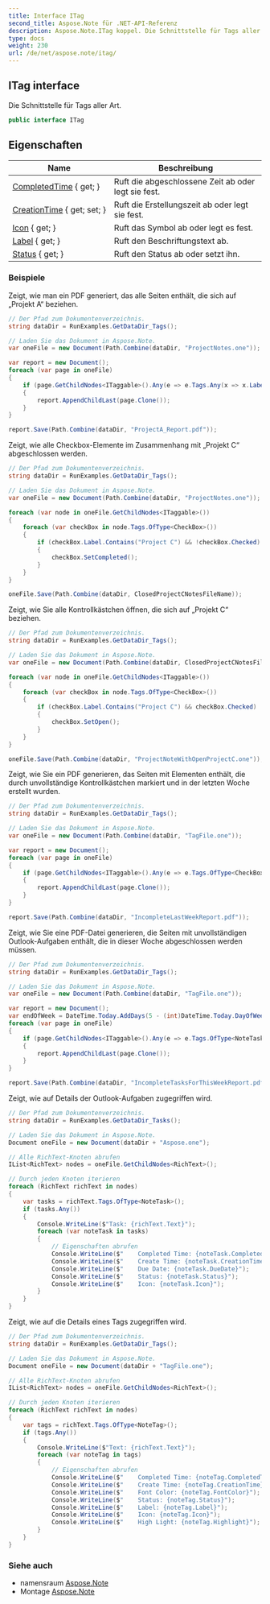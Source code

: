 ```yaml
---
title: Interface ITag
second_title: Aspose.Note für .NET-API-Referenz
description: Aspose.Note.ITag koppel. Die Schnittstelle für Tags aller Art.
type: docs
weight: 230
url: /de/net/aspose.note/itag/
---
```

## ITag interface

Die Schnittstelle für Tags aller Art.

```csharp
public interface ITag
```

## Eigenschaften

| Name | Beschreibung |
| --- | --- |
| [CompletedTime](../../aspose.note/itag/completedtime/) { get; } | Ruft die abgeschlossene Zeit ab oder legt sie fest. |
| [CreationTime](../../aspose.note/itag/creationtime/) { get; set; } | Ruft die Erstellungszeit ab oder legt sie fest. |
| [Icon](../../aspose.note/itag/icon/) { get; } | Ruft das Symbol ab oder legt es fest. |
| [Label](../../aspose.note/itag/label/) { get; } | Ruft den Beschriftungstext ab. |
| [Status](../../aspose.note/itag/status/) { get; } | Ruft den Status ab oder setzt ihn. |

### Beispiele

Zeigt, wie man ein PDF generiert, das alle Seiten enthält, die sich auf „Projekt A“ beziehen.

```csharp
// Der Pfad zum Dokumentenverzeichnis.
string dataDir = RunExamples.GetDataDir_Tags();

// Laden Sie das Dokument in Aspose.Note.
var oneFile = new Document(Path.Combine(dataDir, "ProjectNotes.one"));

var report = new Document();
foreach (var page in oneFile)
{
    if (page.GetChildNodes<ITaggable>().Any(e => e.Tags.Any(x => x.Label.Contains("Project A"))))
    {
        report.AppendChildLast(page.Clone());
    }
}

report.Save(Path.Combine(dataDir, "ProjectA_Report.pdf"));
```

Zeigt, wie alle Checkbox-Elemente im Zusammenhang mit „Projekt C“ abgeschlossen werden.

```csharp
// Der Pfad zum Dokumentenverzeichnis.
string dataDir = RunExamples.GetDataDir_Tags();

// Laden Sie das Dokument in Aspose.Note.
var oneFile = new Document(Path.Combine(dataDir, "ProjectNotes.one"));

foreach (var node in oneFile.GetChildNodes<ITaggable>())
{
    foreach (var checkBox in node.Tags.OfType<CheckBox>())
    {
        if (checkBox.Label.Contains("Project C") && !checkBox.Checked)
        {
            checkBox.SetCompleted();
        }
    }
}

oneFile.Save(Path.Combine(dataDir, ClosedProjectCNotesFileName));
```

Zeigt, wie Sie alle Kontrollkästchen öffnen, die sich auf „Projekt C“ beziehen.

```csharp
// Der Pfad zum Dokumentenverzeichnis.
string dataDir = RunExamples.GetDataDir_Tags();

// Laden Sie das Dokument in Aspose.Note.
var oneFile = new Document(Path.Combine(dataDir, ClosedProjectCNotesFileName));

foreach (var node in oneFile.GetChildNodes<ITaggable>())
{
    foreach (var checkBox in node.Tags.OfType<CheckBox>())
    {
        if (checkBox.Label.Contains("Project C") && checkBox.Checked)
        {
            checkBox.SetOpen();
        }
    }
}

oneFile.Save(Path.Combine(dataDir, "ProjectNoteWithOpenProjectC.one"));
```

Zeigt, wie Sie ein PDF generieren, das Seiten mit Elementen enthält, die durch unvollständige Kontrollkästchen markiert und in der letzten Woche erstellt wurden.

```csharp
// Der Pfad zum Dokumentenverzeichnis.
string dataDir = RunExamples.GetDataDir_Tags();

// Laden Sie das Dokument in Aspose.Note.
var oneFile = new Document(Path.Combine(dataDir, "TagFile.one"));

var report = new Document();
foreach (var page in oneFile)
{
    if (page.GetChildNodes<ITaggable>().Any(e => e.Tags.OfType<CheckBox>().Any(x => !x.Checked && DateTime.UtcNow.Subtract(TimeSpan.FromDays(7)) <= x.CreationTime)))
    {
        report.AppendChildLast(page.Clone());
    }
}

report.Save(Path.Combine(dataDir, "IncompleteLastWeekReport.pdf"));
```

Zeigt, wie Sie eine PDF-Datei generieren, die Seiten mit unvollständigen Outlook-Aufgaben enthält, die in dieser Woche abgeschlossen werden müssen.

```csharp
// Der Pfad zum Dokumentenverzeichnis.
string dataDir = RunExamples.GetDataDir_Tags();

// Laden Sie das Dokument in Aspose.Note.
var oneFile = new Document(Path.Combine(dataDir, "TagFile.one"));

var report = new Document();
var endOfWeek = DateTime.Today.AddDays(5 - (int)DateTime.Today.DayOfWeek);
foreach (var page in oneFile)
{
    if (page.GetChildNodes<ITaggable>().Any(e => e.Tags.OfType<NoteTask>().Any(x => !x.Checked && DateTime.UtcNow.Subtract(TimeSpan.FromDays(7)) <= x.CreationTime && x.DueDate <= endOfWeek)))
    {
        report.AppendChildLast(page.Clone());
    }
}

report.Save(Path.Combine(dataDir, "IncompleteTasksForThisWeekReport.pdf"));
```

Zeigt, wie auf Details der Outlook-Aufgaben zugegriffen wird.

```csharp
// Der Pfad zum Dokumentenverzeichnis.
string dataDir = RunExamples.GetDataDir_Tasks();

// Laden Sie das Dokument in Aspose.Note.
Document oneFile = new Document(dataDir + "Aspose.one");

// Alle RichText-Knoten abrufen
IList<RichText> nodes = oneFile.GetChildNodes<RichText>();

// Durch jeden Knoten iterieren
foreach (RichText richText in nodes)
{
    var tasks = richText.Tags.OfType<NoteTask>();
    if (tasks.Any())
    {
        Console.WriteLine($"Task: {richText.Text}");
        foreach (var noteTask in tasks)
        {
            // Eigenschaften abrufen
            Console.WriteLine($"    Completed Time: {noteTask.CompletedTime}");
            Console.WriteLine($"    Create Time: {noteTask.CreationTime}");
            Console.WriteLine($"    Due Date: {noteTask.DueDate}");
            Console.WriteLine($"    Status: {noteTask.Status}");
            Console.WriteLine($"    Icon: {noteTask.Icon}");
        }
    }
}
```

Zeigt, wie auf die Details eines Tags zugegriffen wird.

```csharp
// Der Pfad zum Dokumentenverzeichnis.
string dataDir = RunExamples.GetDataDir_Tags();

// Laden Sie das Dokument in Aspose.Note.
Document oneFile = new Document(dataDir + "TagFile.one");

// Alle RichText-Knoten abrufen
IList<RichText> nodes = oneFile.GetChildNodes<RichText>();

// Durch jeden Knoten iterieren
foreach (RichText richText in nodes)
{
    var tags = richText.Tags.OfType<NoteTag>();
    if (tags.Any())
    {
        Console.WriteLine($"Text: {richText.Text}");
        foreach (var noteTag in tags)
        {
            // Eigenschaften abrufen
            Console.WriteLine($"    Completed Time: {noteTag.CompletedTime}");
            Console.WriteLine($"    Create Time: {noteTag.CreationTime}");
            Console.WriteLine($"    Font Color: {noteTag.FontColor}");
            Console.WriteLine($"    Status: {noteTag.Status}");
            Console.WriteLine($"    Label: {noteTag.Label}");
            Console.WriteLine($"    Icon: {noteTag.Icon}");
            Console.WriteLine($"    High Light: {noteTag.Highlight}");
        }
    }
}
```

### Siehe auch

* namensraum [Aspose.Note](../../aspose.note/)
* Montage [Aspose.Note](../../)


